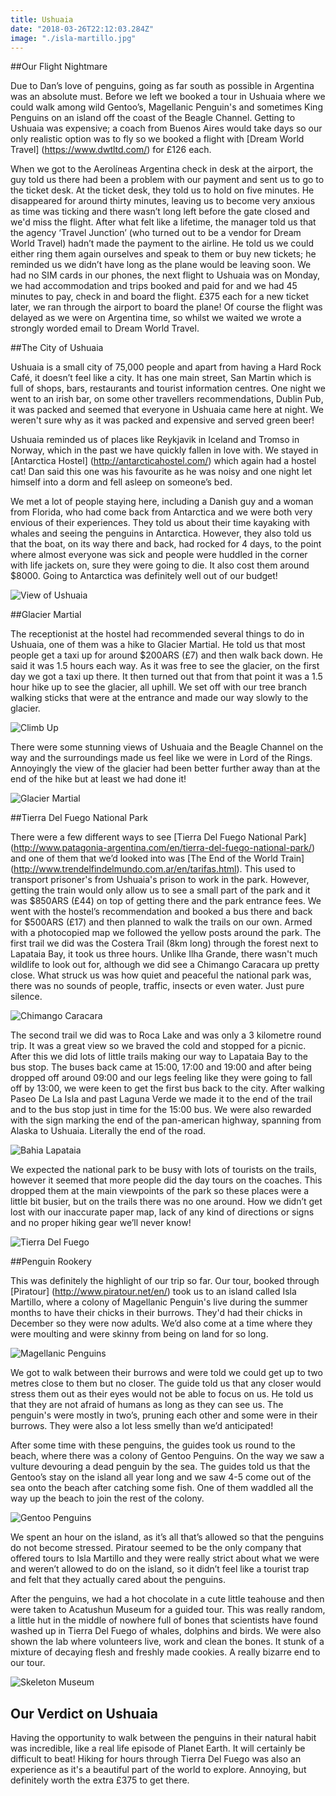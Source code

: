 ```yaml
---
title: Ushuaia
date: "2018-03-26T22:12:03.284Z"
image: "./isla-martillo.jpg"
---
```


##Our Flight Nightmare

Due to Dan’s love of penguins, going as far south as possible in Argentina was an absolute must. Before we left we booked a tour in Ushuaia where we could walk among wild Gentoo’s, Magellanic Penguin's and sometimes King Penguins on an island off the coast of the Beagle Channel. Getting to Ushuaia was expensive; a coach from Buenos Aires would take days so our only realistic option was to fly so we booked a flight with [Dream World Travel] (https://www.dwtltd.com/) for £126 each.

When we got to the Aerolíneas Argentina check in desk at the airport, the guy told us there had been a problem with our payment and sent us to go to the ticket desk. At the ticket desk, they told us to hold on five minutes. He disappeared for around thirty minutes, leaving us to become very anxious as time was ticking and there wasn’t long left before the gate closed and we'd miss the flight. After what felt like a lifetime, the manager told us that the agency ‘Travel Junction’ (who turned out to be a vendor for Dream World Travel) hadn’t made the payment to the airline. He told us we could either ring them again ourselves and speak to them or buy new tickets; he reminded us we didn’t have long as the plane would be leaving soon. We had no SIM cards in our phones, the next flight to Ushuaia was on Monday, we had accommodation and trips booked and paid for  and we had 45 minutes to pay, check in and board the flight. £375 each for a new ticket later, we ran through the airport to board the plane! Of course the flight was delayed as we were on Argentina time, so whilst we waited we wrote a strongly worded email to Dream World Travel.


##The City of Ushuaia

Ushuaia is a small city of 75,000 people and apart from having a Hard Rock Café, it doesn’t feel like a city. It has one main street, San Martin which is full of shops, bars, restaurants and tourist information centres. One night we went to an irish bar, on some other travellers recommendations, Dublin Pub, it was packed and seemed that everyone in Ushuaia came here at night. We weren't sure why as it was packed and expensive and served green beer!

Ushuaia reminded us of places like Reykjavik in Iceland and Tromso in Norway, which in the past we have quickly fallen in love with. We stayed in [Antarctica Hostel] (http://antarcticahostel.com/) which again had a hostel cat! Dan said this one was his favourite as he was noisy and one night let himself into a dorm and fell asleep on someone’s bed.

We met a lot of people staying here, including a Danish guy and a woman from Florida, who had come back from Antarctica and we were both very envious of their experiences. They told us about their time kayaking with whales and seeing the penguins in Antarctica. However, they also told us that the boat, on its way there and back, had rocked for 4 days, to the point where almost everyone was sick and people were huddled in the corner with life jackets on, sure they were going to die. It also cost them around $8000. Going to Antarctica was definitely well out of our budget!

![View of Ushuaia](./view-of-channel.jpg "View of Ushuaia")

##Glacier Martial

The receptionist at the hostel had recommended several things to do in Ushuaia, one of them was a hike to Glacier Martial. He told us that most people get a taxi up for around $200ARS (£7) and then walk back down. He said it was 1.5 hours each way. As it was free to see the glacier, on the first day we got a taxi up there. It then turned out that from that point it was a 1.5 hour hike up to see the glacier, all uphill. We set off with our tree branch walking sticks that were at the entrance and made our way slowly to the glacier.

![Climb Up](./climb-up.jpg "Climb Up")

There were some stunning views of Ushuaia and the Beagle Channel on the way and the surroundings made us feel like we were in Lord of the Rings. Annoyingly the view of the glacier had been better further away than at the end of the hike but at least we had done it!

![Glacier Martial](./glacier-martial.jpg "Glacier Martial")


##Tierra Del Fuego National Park

There were a few different ways to see [Tierra Del Fuego National Park] (http://www.patagonia-argentina.com/en/tierra-del-fuego-national-park/) and one of them that we’d looked into was [The End of the World Train] (http://www.trendelfindelmundo.com.ar/en/tarifas.html). This used to transport prisoner's from Ushuaia's prison to work in the park. However, getting the train would only allow us to see a small part of the park and it was $850ARS (£44) on top of getting there and the park entrance fees. We went with the hostel’s recommendation and booked a bus there and back for $500ARS (£17) and then planned to walk the trails on our own. Armed with a photocopied map we followed the yellow posts around the park. The first trail we did was the Costera Trail (8km long) through the forest next to Lapataia Bay, it took us three hours. Unlike Ilha Grande, there wasn't much wildlife to look out for, although we did see a Chimango Caracara up pretty close. What struck us was how quiet and peaceful the national park was, there was no sounds of people, traffic, insects or even water. Just pure silence.

![Chimango Caracara](./chimango-caracara.jpg "Chimango Caracara")

The second trail we did was to Roca Lake and was only a 3 kilometre round trip. It was a great view so we braved the cold and stopped for a picnic. After this we did lots of little trails making our way to Lapataia Bay to the bus stop. The buses back came at 15:00, 17:00 and 19:00 and after being dropped off around 09:00 and our legs feeling like they were going to fall off by 13:00, we were keen to get the first bus back to the city. After walking Paseo De La Isla and past Laguna Verde we made it to the end of the trail and to the bus stop just in time for the 15:00 bus. We were also rewarded with the sign marking the end of the pan-american highway, spanning from Alaska to Ushuaia. Literally the end of the road.

![Bahia Lapataia](./bahia-lapataia.jpg "Bahia Lapataia")

We expected the national park to be busy with lots of tourists on the trails, however it seemed that more people did the day tours on the coaches. This dropped them at the main viewpoints of the park so these places were a little bit busier, but on the trails there was no one around. How we didn’t get lost with our inaccurate paper map, lack of any kind of directions or signs and no proper hiking gear we’ll never know!

![Tierra Del Fuego](./tierra-del-fuego.jpg "Tierra Del Fuego")


##Penguin Rookery

This was definitely the highlight of our trip so far. Our tour, booked through [Piratour] (http://www.piratour.net/en/) took us to an island called Isla Martillo, where a colony of Magellanic Penguin's live during the summer months to have their chicks in their burrows. They'd had their chicks in December so they were now adults. We’d also come at a time where they were moulting and were skinny from being on land for so long.

![Magellanic Penguins](./magellanic-penguins.jpg "Magellanic Penguins")

We got to walk between their burrows and were told we could get up to two metres close to them but no closer. The guide told us that any closer would stress them out as their eyes would not be able to focus on us. He told us that they are not afraid of humans as long as they can see us. The penguin's were mostly in two’s, pruning each other and some were in their burrows. They were also a lot less smelly than we’d anticipated!

After some time with these penguins, the guides took us round to the beach, where there was a colony of Gentoo Penguins. On the way we saw a vulture devouring a dead penguin by the sea. The guides told us that the Gentoo’s stay on the island all year long and we saw 4-5 come out of the sea onto the beach after catching some fish. One of them waddled all the way up the beach to join the rest of the colony.

![Gentoo Penguins](./gentoo-penguins.jpg "Gentoo Penguins")

We spent an hour on the island, as it’s all that’s allowed so that the penguins do not become stressed. Piratour seemed to be the only company that offered tours to Isla Martillo and they were really strict about what we were and weren’t allowed to do on the island, so it didn’t feel like a tourist trap and felt that they actually cared about the penguins.

After the penguins, we had a hot chocolate in a cute little teahouse and then were taken to Acatushun Museum for a guided tour. This was really random, a little hut in the middle of nowhere full of bones that scientists have found washed up in Tierra Del Fuego of whales, dolphins and birds. We were also shown the lab where volunteers live, work and clean the bones. It stunk of a mixture of decaying flesh and freshly made cookies. A really bizarre end to our tour.

![Skeleton Museum](./skeleton-museum.jpg "Skeleton Museum")

## Our Verdict on Ushuaia

Having the opportunity to walk between the penguins in their natural habit was incredible, like a real life episode of Planet Earth. It will certainly be difficult to beat! Hiking for hours through Tierra Del Fuego was also an experience as it's a beautiful part of the world to explore. Annoying, but definitely worth the extra £375 to get there.